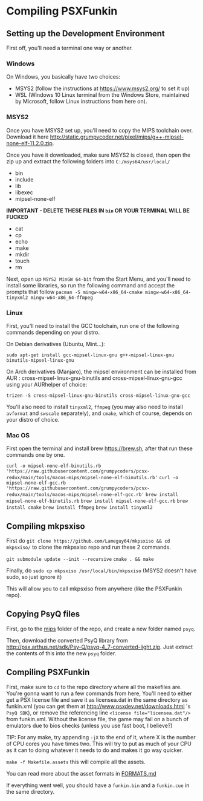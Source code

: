 # Compiling PSXFunkin

## Setting up the Development Environment
First off, you'll need a terminal one way or another.

### Windows
On Windows, you basically have two choices:
- MSYS2 (follow the instructions at https://www.msys2.org/ to set it up)
- WSL (Windows 10 Linux terminal from the Windows Store, maintained by Microsoft, follow Linux instructions from here on).

### MSYS2
Once you have MSYS2 set up, you'll need to copy the MIPS toolchain over. Download it here http://static.grumpycoder.net/pixel/mips/g++-mipsel-none-elf-11.2.0.zip.

Once you have it downloaded, make sure MSYS2 is closed, then open the zip up and extract the following folders into `C:/msys64/usr/local/`
- bin
- include
- lib
- libexec
- mipsel-none-elf

**IMPORTANT - DELETE THESE FILES IN `bin` OR YOUR TERMINAL WILL BE FUCKED**
- cat
- cp
- echo
- make
- mkdir
- touch
- rm

Next, open up `MSYS2 MinGW 64-bit` from the Start Menu, and you'll need to install some libraries, so run the following command and accept the prompts that follow `pacman -S mingw-w64-x86_64-cmake mingw-w64-x86_64-tinyxml2 mingw-w64-x86_64-ffmpeg `

### Linux
First, you'll need to install the GCC toolchain, run one of the following commands depending on your distro.

On Debian derivatives (Ubuntu, Mint...):

`sudo apt-get install gcc-mipsel-linux-gnu g++-mipsel-linux-gnu binutils-mipsel-linux-gnu`

On Arch derivatives (Manjaro), the mipsel environment can be installed from AUR : cross-mipsel-linux-gnu-binutils and cross-mipsel-linux-gnu-gcc using your AURhelper of choice:

`trizen -S cross-mipsel-linux-gnu-binutils cross-mipsel-linux-gnu-gcc`

You'll also need to install `tinyxml2`, `ffmpeg` (you may also need to install `avformat` and `swscale` separately), and `cmake`, which of course, depends on your distro of choice.

### Mac OS
First open the terminal and install brew https://brew.sh, after that run these commands one by one.

`curl -o mipsel-none-elf-binutils.rb 'https://raw.githubusercontent.com/grumpycoders/pcsx-redux/main/tools/macos-mips/mipsel-none-elf-binutils.rb'`
`curl -o mipsel-none-elf-gcc.rb 'https://raw.githubusercontent.com/grumpycoders/pcsx-redux/main/tools/macos-mips/mipsel-none-elf-gcc.rb'`
`brew install mipsel-none-elf-binutils.rb`
`brew install mipsel-none-elf-gcc.rb`
`brew install cmake`
`brew install ffmpeg`
`brew install tinyxml2` 

## Compiling mkpsxiso
First do `git clone https://github.com/Lameguy64/mkpsxiso && cd mkpsxiso/` to clone the mkpsxiso repo and run these 2 commands.

`git submodule update --init --recursive`
`cmake . && make`
 
Finally, do `sudo cp mkpsxiso /usr/local/bin/mkpsxiso` (MSYS2 doesn't have sudo, so just ignore it)

This will allow you to call mkpsxiso from anywhere (like the PSXFunkin repo).

## Copying PsyQ files
First, go to the [mips](/mips/) folder of the repo, and create a new folder named `psyq`.

Then, download the converted PsyQ library from http://psx.arthus.net/sdk/Psy-Q/psyq-4_7-converted-light.zip. Just extract the contents of this into the new `psyq` folder.

## Compiling PSXFunkin
First, make sure to `cd` to the repo directory where all the makefiles are. You're gonna want to run a few commands from here, You'll need to either get a PSX license file and save it as licensea.dat in the same directory as funkin.xml (you can get them at http://www.psxdev.net/downloads.html 's `PsyQ SDK`), or remove the referencing line `<license file="licensea.dat"/>` from funkin.xml. Without the license file, the game may fail on a bunch of emulators due to bios checks (unless you use fast boot, I believe?)

TIP: For any make, try appending `-jX` to the end of it, where X is the number of CPU cores you have times two. This will try to put as much of your CPU as it can to doing whatever it needs to do and makes it go way quicker.

`make -f Makefile.assets` this will compile all the assets.

You can read more about the asset formats in [FORMATS.md](/FORMATS.md)

If everything went well, you should have a `funkin.bin` and a `funkin.cue` in the same directory.
